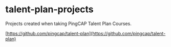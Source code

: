 # talent-plan-projects
Projects created when taking PingCAP Talent Plan Courses.


[https://github.com/pingcap/talent-plan](https://github.com/pingcap/talent-plan)

